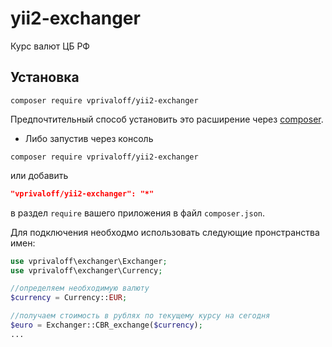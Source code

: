 yii2-exchanger
==============

Курс валют ЦБ РФ

Установка
---------

```
composer require vprivaloff/yii2-exchanger
```

Предпочтительный способ установить это расширение через [composer](http://getcomposer.org/download/).

* Либо запустив через консоль

```
composer require vprivaloff/yii2-exchanger
```

или добавить 

```json
"vprivaloff/yii2-exchanger": "*"
```

в раздел `require` вашего приложения в файл `composer.json`.

Для подключения необходмо использовать следующие пронстранства имен:

```php
use vprivaloff\exchanger\Exchanger;
use vprivaloff\exchanger\Currency;

//определяем необходимую валюту
$currency = Currency::EUR;

//получаем стоимость в рублях по текущему курсу на сегодня
$euro = Exchanger::CBR_exchange($currency);
...
```
